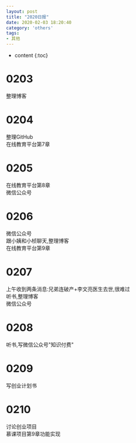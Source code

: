 ```yaml
---
layout: post
title: "2020日报"
date: 2020-02-03 18:20:40
category: 'others'
tags:
- 其他
---
```

* content
{:toc}










# 0203
整理博客

# 0204
整理GitHub  
在线教育平台第7章

# 0205
在线教育平台第8章  
微信公众号

# 0206
微信公众号  
跟小姨和小桢聊天,整理博客  
在线教育平台第9章

# 0207
上午收到两条消息:兄弟连破产+李文亮医生去世,很难过  
听书,整理博客  
微信公众号

# 0208
听书,写微信公众号"知识付费"

# 0209
写创业计划书

# 0210
讨论创业项目  
慕课项目第9章功能实现  















